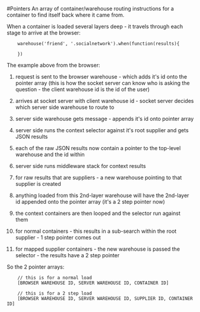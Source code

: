 #Pointers
An array of container/warehouse routing instructions for a container to find itself back where it came from.

When a container is loaded several layers deep - it travels through each stage to arrive at the browser:

		warehouse('friend', '.socialnetwork').when(function(results){

		})

The example above from the browser:

 1. request is sent to the browser warehouse - which adds it's id onto the pointer array
    (this is how the socket server can know who is asking the question - the client warehouse
    id is the id of the user)

 2. arrives at socket server with client warehouse id - socket server decides which server
    side warehouse to route to

 3. server side warehouse gets message - appends it's id onto pointer array

 4. server side runs the context selector against it's root supplier and gets JSON results

 5. each of the raw JSON results now contain a pointer to the top-level warehouse and the id within

 5. server side runs middleware stack for context results

 6. for raw results that are suppliers - a new warehouse pointing to that supplier is created

 7. anything loaded from this 2nd-layer warehouse will have the 2nd-layer id appended onto the pointer array
    (it's a 2 step pointer now)
 		
 7. the context containers are then looped and the selector run against them

 8. for normal containers - this results in a sub-search within the root supplier - 1 step pointer comes out

 9. for mapped supplier containers - the new warehouse is passed the selector - the results have a 2 step pointer

So the 2 pointer arrays:

		// this is for a normal load
		[BROWSER WAREHOUSE ID, SERVER WAREHOUSE ID, CONTAINER ID]

		// this is for a 2 step load
		[BROWSER WAREHOUSE ID, SERVER WAREHOUSE ID, SUPPLIER ID, CONTAINER ID]
